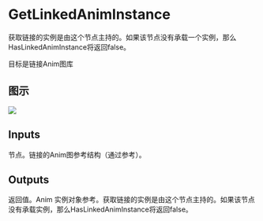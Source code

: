 # GetLinkedAnimInstance

获取链接的实例是由这个节点主持的。如果该节点没有承载一个实例，那么HasLinkedAnimInstance将返回false。

目标是链接Anim图库

## 图示

![]($-20221218-19440779.png)

## Inputs

节点。链接的Anim图参考结构（通过参考）。  

## Outputs

返回值。Anim 实例对象参考。获取链接的实例是由这个节点主持的。如果该节点没有承载实例，那么HasLinkedAnimInstance将返回false。
